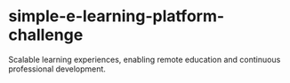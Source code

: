 # simple-e-learning-platform-challenge
Scalable learning experiences, enabling remote education and continuous professional development.
